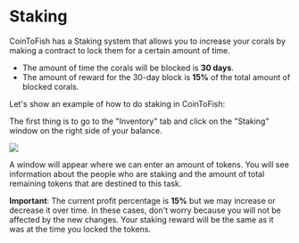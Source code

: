# Staking

CoinToFish has a Staking system that allows you to increase your corals by making a contract to lock them for a certain amount of time.

* The amount of time the corals will be blocked is **30 days**.
* The amount of reward for the 30-day block is **15%** of the total amount of blocked corals.

Let's show an example of how to do staking in CoinToFish:

The first thing is to go to the "Inventory" tab and click on the "Staking" window on the right side of your balance.

![](https://cointofish.gitbook.io/\~/files/v0/b/gitbook-28427.appspot.com/o/assets%2F-MjiuW19Q0Ffw\_8xjwJo%2F-MjjAeEBCAWZqezl2FNF%2F-MjjB0Gm57mU4M-KKZW8%2Fimage.png?alt=media\&token=17f6168e-a16d-4b51-b132-01b91b55d560)

A window will appear where we can enter an amount of tokens. You will see information about the people who are staking and the amount of total remaining tokens that are destined to this task.

**Important**: The current profit percentage is **15%** but we may increase or decrease it over time. In these cases, don't worry because you will not be affected by the new changes. Your staking reward will be the same as it was at the time you locked the tokens.
